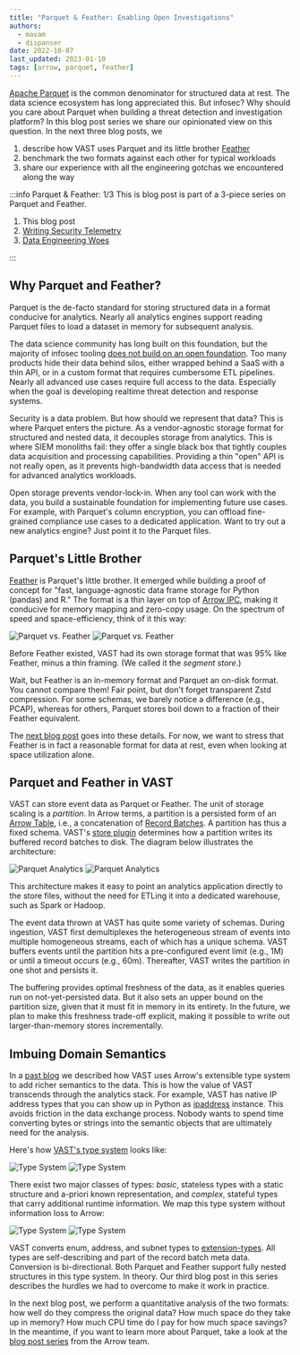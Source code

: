 ```yaml
---
title: "Parquet & Feather: Enabling Open Investigations"
authors: 
  - mavam
  - dispanser
date: 2022-10-07
last_updated: 2023-01-10
tags: [arrow, parquet, feather]
---
```


[Apache Parquet][parquet] is the common denominator for structured data at rest.
The data science ecosystem has long appreciated this. But infosec? Why should
you care about Parquet when building a threat detection and investigation
platform? In this blog post series we share our opinionated view on this
question. In the next three blog posts, we

1. describe how VAST uses Parquet and its little brother [Feather][feather]
2. benchmark the two formats against each other for typical workloads
3. share our experience with all the engineering gotchas we encountered along
   the way

[parquet]: https://parquet.apache.org/
[feather]: https://arrow.apache.org/docs/python/feather.html

<!--truncate-->

:::info Parquet & Feather: 1/3
This is blog post is part of a 3-piece series on Parquet and Feather.

1. This blog post
2. [Writing Security Telemetry][parquet-and-feather-2]
3. [Data Engineering Woes][parquet-and-feather-3]

[parquet-and-feather-2]: /blog/parquet-and-feather-writing-security-telemetry/
[parquet-and-feather-3]: /blog/parquet-and-feather-data-engineering-woes/
:::

## Why Parquet and Feather?

Parquet is the de-facto standard for storing structured data in a format
conducive for analytics. Nearly all analytics engines support reading Parquet
files to load a dataset in memory for subsequent analysis.

The data science community has long built on this foundation, but the majority
of infosec tooling [does not build on an open
foundation](/docs/about/vision#the-soc-architecture-maze). Too many
products hide their data behind silos, either wrapped behind a SaaS with a thin
API, or in a custom format that requires cumbersome ETL pipelines. Nearly all
advanced use cases require full access to the data. Especially when
the goal is developing realtime threat detection and response systems.

Security is a data problem. But how should we represent that data? This is where
Parquet enters the picture. As a vendor-agnostic storage format for structured
and nested data, it decouples storage from analytics. This is where SIEM
monoliths fail: they offer a single black box that tightly couples data
acquisition and processing capabilities. Providing a thin "open" API is not really
open, as it prevents high-bandwidth data access that is needed for advanced
analytics workloads.

Open storage prevents vendor-lock-in. When any tool can work with the data, you
build a sustainable foundation for implementing future use cases. For example,
with Parquet's column encryption, you can offload fine-grained compliance use
cases to a dedicated application. Want to try out a new analytics engine? Just
point it to the Parquet files.

## Parquet's Little Brother

[Feather][feather] is Parquet's little brother. It emerged while building a
proof of concept for "fast, language-agnostic data frame storage for Python
(pandas) and R." The format is a thin layer on top of [Arrow
IPC](https://arrow.apache.org/docs/python/ipc.html#ipc), making it conducive for
memory mapping and zero-copy usage. On the spectrum of speed and
space-efficiency, think of it this way:

![Parquet vs. Feather](parquet-vs-feather.light.png#gh-light-mode-only)
![Parquet vs. Feather](parquet-vs-feather.dark.png#gh-dark-mode-only)

Before Feather existed, VAST had its own storage format that was 95% like
Feather, minus a thin framing. (We called it the *segment store*.)

Wait, but Feather is an in-memory format and Parquet an on-disk format. You
cannot compare them! Fair point, but don't forget transparent Zstd compression.
For some schemas, we barely notice a difference (e.g., PCAP), whereas for
others, Parquet stores boil down to a fraction of their Feather equivalent.

The [next blog post][parquet-and-feather-2] goes into these details. For now, we
want to stress that Feather is in fact a reasonable format for data at rest,
even when looking at space utilization alone.

## Parquet and Feather in VAST

VAST can store event data as Parquet or Feather. The unit of storage scaling is
a *partition*. In Arrow terms, a partition is a persisted form of an [Arrow
Table][arrow-table], i.e., a concatenation of [Record
Batches][arrow-record-batch]. A partition has thus a fixed schema. VAST's [store
plugin][store-plugin] determines how a partition writes its buffered record
batches to disk. The diagram below illustrates the architecture:

![Parquet Analytics](parquet-analytics.light.png#gh-light-mode-only)
![Parquet Analytics](parquet-analytics.dark.png#gh-dark-mode-only)

[arrow-table]: https://arrow.apache.org/docs/python/data.html#tables
[arrow-record-batch]: https://arrow.apache.org/docs/python/data.html#record-batches
[store-plugin]: /docs/understand/architecture/plugins#store

This architecture makes it easy to point an analytics application directly to
the store files, without the need for ETLing it into a dedicated warehouse, such
as Spark or Hadoop.

The event data thrown at VAST has quite some variety of schemas. During
ingestion, VAST first demultiplexes the heterogeneous stream of events into
multiple homogeneous streams, each of which has a unique schema. VAST buffers
events until the partition hits a pre-configured event limit (e.g., 1M) or until
a timeout occurs (e.g., 60m). Thereafter, VAST writes the partition in one shot
and persists it.

The buffering provides optimal freshness of the data, as it enables queries run
on not-yet-persisted data. But it also sets an upper bound on the partition
size, given that it must fit in memory in its entirety. In the future, we plan
to make this freshness trade-off explicit, making it possible to write out
larger-than-memory stores incrementally.

## Imbuing Domain Semantics

In a [past blog][blog-arrow] we described how VAST uses Arrow's extensible
type system to add richer semantics to the data. This is how the value of VAST
transcends through the analytics stack. For example, VAST has native IP address
types that you can show up in Python as [ipaddress][ipaddress] instance. This
avoids friction in the data exchange process. Nobody wants to spend time
converting bytes or strings into the semantic objects that are ultimately need
for the analysis.

[blog-arrow]: /blog/apache-arrow-as-platform-for-security-data-engineering
[ipaddress]: https://docs.python.org/3/library/ipaddress.html

Here's how [VAST's type system](/docs/understand/data-model/type-system) looks
like:

![Type System](/img/type-system-vast.light.png#gh-light-mode-only)
![Type System](/img/type-system-vast.dark.png#gh-dark-mode-only)

There exist two major classes of types: *basic*, stateless types with a static
structure and a-priori known representation, and *complex*, stateful types that
carry additional runtime information. We map this type system without
information loss to Arrow:

![Type System](/img/type-system-arrow.light.png#gh-light-mode-only)
![Type System](/img/type-system-arrow.dark.png#gh-dark-mode-only)

VAST converts enum, address, and subnet types to
[extension-types][arrow-extension-types]. All types are self-describing and part
of the record batch meta data. Conversion is bi-directional. Both Parquet and
Feather support fully nested structures in this type system. In theory. Our
third blog post in this series describes the hurdles we had to overcome to make
it work in practice.

[arrow-extension-types]: https://arrow.apache.org/docs/format/Columnar.html#extension-types

In the next blog post, we perform a quantitative analysis of the two formats: how
well do they compress the original data? How much space do they take up in
memory? How much CPU time do I pay for how much space savings? In the meantime,
if you want to learn more about Parquet, take a look at the [blog post
series][arrow-parquet-blog] from the Arrow team.

[arrow-parquet-blog]: https://arrow.apache.org/blog/2022/10/05/arrow-parquet-encoding-part-1/
